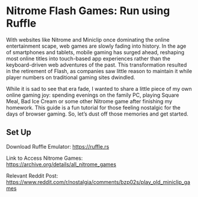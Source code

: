 # Nitrome Flash Games: Run using Ruffle

With websites like Nitrome and Miniclip once dominating the online entertainment scape, web games are slowly fading into history. In the age of smartphones and tablets, mobile gaming has surged ahead, reshaping most online titles into touch-based app experiences rather than the keyboard-driven web adventures of the past. This transformation resulted in the retirement of Flash, as companies saw little reason to maintain it while player numbers on traditional gaming sites dwindled.

While it is sad to see that era fade, I wanted to share a little piece of my own online gaming joy: spending evenings on the family PC, playing Square Meal, Bad Ice Cream or some other Nitrome game after finishing my homework. This guide is a fun tutorial for those feeling nostalgic for the days of browser gaming. So, let’s dust off those memories and get started.


## Set Up
Download Ruffle Emulator: https://ruffle.rs

Link to Access Nitrome Games: https://archive.org/details/all_nitrome_games

Relevant Reddit Post: https://www.reddit.com/r/nostalgia/comments/bzp02s/play_old_miniclip_games
